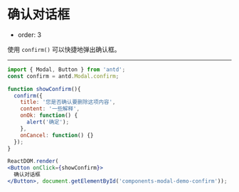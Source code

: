 # 确认对话框

- order: 3

使用 `confirm()` 可以快捷地弹出确认框。

---

````jsx
import { Modal, Button } from 'antd';
const confirm = antd.Modal.confirm;

function showConfirm(){
  confirm({
    title: '您是否确认要删除这项内容',
    content: '一些解释',
    onOk: function() {
      alert('确定');
    },
    onCancel: function() {}
  });
}

ReactDOM.render(
<Button onClick={showConfirm}>
  确认对话框
</Button>, document.getElementById('components-modal-demo-confirm'));
````
